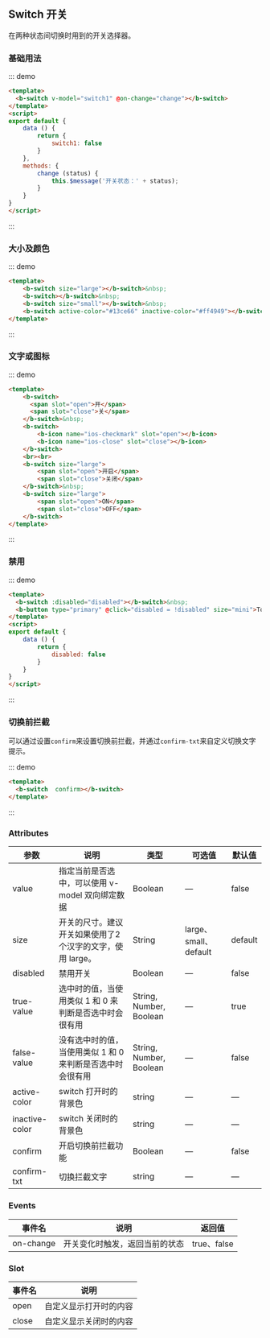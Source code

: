 ## Switch 开关

<template>
    <div style="position: absolute;top:20px;right:40px;width:200px;">
      <b-anchor>
        <b-anchor-link href="#ji-chu-yong-fa" title="基础用法"></b-anchor-link>
        <b-anchor-link href="#da-xiao-ji-yan-se" title="大小及颜色"></b-anchor-link>
        <b-anchor-link href="#wen-zi-huo-tu-biao" title="文字或图标"></b-anchor-link>
        <b-anchor-link href="#jin-yong" title="禁用"></b-anchor-link>
        <b-anchor-link href="#qie-huan-qian-lan-jie" title="切换前拦截"></b-anchor-link>
        <b-anchor-link href="#attributes" title="Attributes"></b-anchor-link>
        <b-anchor-link href="#events" title="Events"></b-anchor-link>
        <b-anchor-link href="#slot" title="Slot"></b-anchor-link>
      </b-anchor>
    </div>
</template>

在两种状态间切换时用到的开关选择器。

### 基础用法

::: demo
```html
<template>
  <b-switch v-model="switch1" @on-change="change"></b-switch>
</template>
<script>
export default {
    data () {
        return {
            switch1: false
        }  
    },
    methods: {
        change (status) {
            this.$message('开关状态：' + status);
        }
    }
}
</script>
```
:::

### 大小及颜色

::: demo
```html
<template>
    <b-switch size="large"></b-switch>&nbsp;
    <b-switch></b-switch>&nbsp;
    <b-switch size="small"></b-switch>&nbsp;
    <b-switch active-color="#13ce66" inactive-color="#ff4949"></b-switch>
</template>
```
:::

### 文字或图标

::: demo
```html
<template>
    <b-switch>
      <span slot="open">开</span>
      <span slot="close">关</span>
    </b-switch>&nbsp;
    <b-switch>
        <b-icon name="ios-checkmark" slot="open"></b-icon>
        <b-icon name="ios-close" slot="close"></b-icon>
    </b-switch>
    <br><br>
    <b-switch size="large">
        <span slot="open">开启</span>
        <span slot="close">关闭</span>
    </b-switch>&nbsp;
    <b-switch size="large">
        <span slot="open">ON</span>
        <span slot="close">OFF</span>
    </b-switch>
</template>
```
:::

### 禁用

::: demo
```html
<template>
  <b-switch :disabled="disabled"></b-switch>&nbsp;
  <b-button type="primary" @click="disabled = !disabled" size="mini">Toggle Disabled</b-button>
</template>
<script>
export default {
    data () {
        return {
            disabled: false
        }  
    }
}
</script>
```
:::

### 切换前拦截

可以通过设置`confirm`来设置切换前拦截，并通过`confirm-txt`来自定义切换文字提示。

::: demo
```html
<template>
  <b-switch  confirm></b-switch>
</template>
```
:::

### Attributes

| 参数      | 说明    | 类型      | 可选值       | 默认值   |
|---------- |-------- |---------- |-------------  |-------- |
| value     | 指定当前是否选中，可以使用 v-model 双向绑定数据   | Boolean  |  —   |  false   |
| size     | 开关的尺寸。建议开关如果使用了2个汉字的文字，使用 large。   | String  |  large、small、default   |  default   |
| disabled     | 禁用开关	   | Boolean  |  —   |  false   |
| true-value     | 选中时的值，当使用类似 1 和 0 来判断是否选中时会很有用	   | String, Number, Boolean  |  —   |  true   |
| false-value	 | 没有选中时的值，当使用类似 1 和 0 来判断是否选中时会很有用	   | String, Number, Boolean  |  —   |  false   |
| active-color	 | switch 打开时的背景色	   | string |  —   |   —    |
| inactive-color | switch 关闭时的背景色	   | string |  —   |   —    |
| confirm | 开启切换前拦截功能  | Boolean  |  —   |  false   |
| confirm-txt | 切换拦截文字   | string |  —   |   —    |

### Events

| 事件名      | 说明    | 返回值      |
|---------- |-------- |---------- |
| on-change     | 开关变化时触发，返回当前的状态   | true、false  |

### Slot

| 事件名      | 说明    |
|---------- |-------- |
| open  | 自定义显示打开时的内容  |
| close  | 自定义显示关闭时的内容  |
